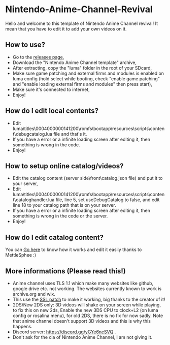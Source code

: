 # Nintendo-Anime-Channel-Revival
Hello and welcome to this template of Nintendo Anime Channel revival! It mean that you have to edit it to add your own videos on it.

## How to use?
* Go to the [releases page](https://github.com/Aftendo/Nintendo-Anime-Channel-Revival/releases),
* Download the "Nintendo Anime Channel template" archive,
* After extracting, copy the "luma" folder in the root of your SDcard,
* Make sure game patching and external firms and modules is enabled on luma config (hold select while booting, check "enable game patching" and "enable loading external firms and modules" then press start),
* Make sure it's connected to internet,
* Enjoy!

## How do I edit local contents?
* Edit luma\titles\0004000000141200\romfs\bootapp\resources\scripts\content\debugcatalog.lua file and that's it.
* If you have a error or a infinite loading screen after editing it, then something is wrong in the code.
* Enjoy!

## How to setup online catalog/videos?
* Edit the catalog content (server side\front\catalog.json file) and put it to your server,
* Edit luma\titles\0004000000141200\romfs\bootapp\resources\scripts\content\cataloghandler.lua file, line 5, set useDebugCatalog to false, and edit line 18 to your catalog path that is on your server.
* If you have a error or a infinite loading screen after editing it, then something is wrong in the code or the server.
* Enjoy!

## How do I edit catalog content?
You can [Go here](https://github.com/MettleSphee/3DS_EpisodeGenerator_AnimeTemplate) to know how it works and edit it easily thanks to MettleSphee :)

## More informations (Please read this!)
* Anime channel uses TLS 1.1 which make many websites like github, google drive etc. not working. The websites currently known to work is archive.org and wix.
* This use the [SSL patch](https://github.com/InternalLoss/3DS-SSL-Patch) to make it working, big thanks to the creator of it!
* 2DS/New 2DS only: 3D videos will shake on your screen while playing, to fix this on new 2ds, Enable the new 3DS CPU to clock+L2 (on luma config or rosalina menu), for old 2DS, there is no fix for now sadly. Note that anime channel doesn't support 3D videos and this is why this happens.
* Discord server: https://discord.gg/yGYe6ncSVQ .
* Don't ask for the cia of Nintendo Anime Channel, I am not giving it.
